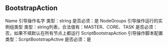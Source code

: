 ## BootstrapAction
Name
 引导操作名字
  类型：string
是否必须：是
 NodeGroups
	引导操作运行的实例组类型
  类型：string列表，合法值有：MASTER、CORE、TASK
	是否必须：否，如果不填默认在所有节点上都运行
ScriptBootstrapAction
	引导操作脚本配置
	类型：ScriptBootstrapActive
  是否必须：是
